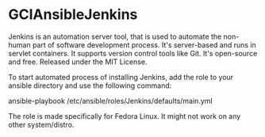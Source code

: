 # GCIAnsibleJenkins

Jenkins is an automation server tool, that is used to automate the non-human part of software development process. It's server-based and runs in servlet containers. It supports version control tools like Git. It's open-source and free. Released under the MIT License. 

To start automated process of installing Jenkins, add the role to your ansible directory and use the following command:

ansible-playbook /etc/ansible/roles/Jenkins/defaults/main.yml

The role is made specifically for Fedora Linux. It might not work on any other system/distro.
